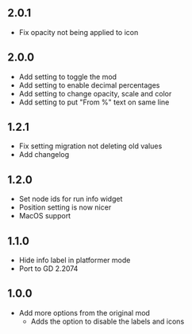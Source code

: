 ## 2.0.1
- Fix opacity not being applied to icon

## 2.0.0
- Add setting to toggle the mod
- Add setting to enable decimal percentages
- Add setting to change opacity, scale and color
- Add setting to put "From %" text on same line

## 1.2.1
- Fix setting migration not deleting old values
- Add changelog

## 1.2.0
- Set node ids for run info widget
- Position setting is now nicer
- MacOS support

## 1.1.0
- Hide info label in platformer mode
- Port to GD 2.2074

## 1.0.0
- Add more options from the original mod
  - Adds the option to disable the labels and icons